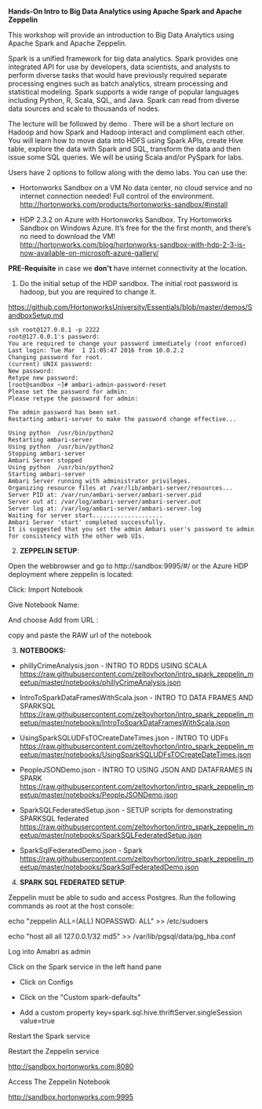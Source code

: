 
**Hands-On Intro to Big Data Analytics using Apache Spark and Apache Zeppelin**


This workshop will provide an introduction to Big Data Analytics using Apache Spark and Apache Zeppelin.

Spark is a unified framework for big data analytics. Spark provides one integrated API for use by developers, data scientists, and analysts to perform diverse tasks that would have previously required separate processing engines such as batch analytics, stream processing and statistical modeling. Spark supports a wide range of popular languages including Python, R, Scala, SQL, and Java. Spark can read from diverse data sources and scale to thousands of nodes.

The lecture will be followed by demo . There will be a short lecture on Hadoop and how Spark and Hadoop interact and compliment each other. You will learn how to move data into HDFS using Spark APIs, create Hive table, explore the data with Spark and SQL, transform the data and then issue some SQL queries. We will be using Scala and/or PySpark for labs.

Users have 2 options to follow along with the demo labs. You can use the:

* Hortonworks Sandbox on a VM No data center, no cloud service and no internet connection needed! Full control of the environment. http://hortonworks.com/products/hortonworks-sandbox/#install

* HDP 2.3.2 on Azure with Hortonworks Sandbox. Try Hortonworks Sandbox on Windows Azure. It’s free for the the first month, and there’s no need to download the VM!
http://hortonworks.com/blog/hortonworks-sandbox-with-hdp-2-3-is-now-available-on-microsoft-azure-gallery/

**PRE-Requisite** in case we **don't** have internet connectivity at the location. 

1) Do the  initial setup of the  HDP sandbox. The initial root password is hadoop, but you are required to change it.

https://github.com/HortonworksUniversity/Essentials/blob/master/demos/SandboxSetup.md


    ssh root@127.0.0.1 -p 2222
    root@127.0.0.1's password: 
    You are required to change your password immediately (root enforced)
    Last login: Tue Mar  1 21:05:47 2016 from 10.0.2.2
    Changing password for root.
    (current) UNIX password: 
    New password: 
    Retype new password: 
    [root@sandbox ~]# ambari-admin-password-reset
    Please set the password for admin: 
    Please retype the password for admin: 
    
    The admin password has been set.
    Restarting ambari-server to make the password change effective...
    
    Using python  /usr/bin/python2
    Restarting ambari-server
    Using python  /usr/bin/python2
    Stopping ambari-server
    Ambari Server stopped
    Using python  /usr/bin/python2
    Starting ambari-server
    Ambari Server running with administrator privileges.
    Organizing resource files at /var/lib/ambari-server/resources...
    Server PID at: /var/run/ambari-server/ambari-server.pid
    Server out at: /var/log/ambari-server/ambari-server.out
    Server log at: /var/log/ambari-server/ambari-server.log
    Waiting for server start....................
    Ambari Server 'start' completed successfully.
    It is suggested that you set the admin Ambari user's password to admin for consistency with the other web UIs.

2) **ZEPPELIN SETUP**:

Open the webbrowser and go to http://sandbox:9995/#/ or the Azure HDP deployment where zeppelin is located:

Click: Import Notebook

Give Notebook Name: 

And choose Add from URL :  

copy and paste the RAW url of the notebook

3) **NOTEBOOKS:**

* phillyCrimeAnalysis.json - INTRO TO RDDS USING SCALA
https://raw.githubusercontent.com/zeltovhorton/intro_spark_zeppelin_meetup/master/notebooks/phillyCrimeAnalysis.json

* IntroToSparkDataFramesWithScala.json - INTRO TO DATA FRAMES AND SPARKSQL
https://raw.githubusercontent.com/zeltovhorton/intro_spark_zeppelin_meetup/master/notebooks/IntroToSparkDataFramesWithScala.json

* UsingSparkSQLUDFsTOCreateDateTimes.json - INTRO TO UDFs
https://raw.githubusercontent.com/zeltovhorton/intro_spark_zeppelin_meetup/master/notebooks/UsingSparkSQLUDFsTOCreateDateTimes.json

* PeopleJSONDemo.json - INTRO TO USING JSON AND DATAFRAMES IN SPARK
https://raw.githubusercontent.com/zeltovhorton/intro_spark_zeppelin_meetup/master/notebooks/PeopleJSONDemo.json

* SparkSQLFederatedSetup.json - SETUP scripts for demonstrating SPARKSQL federated  
 https://raw.githubusercontent.com/zeltovhorton/intro_spark_zeppelin_meetup/master/notebooks/SparkSQLFederatedSetup.json

* SparkSqlFederatedDemo.json - Spark
https://raw.githubusercontent.com/zeltovhorton/intro_spark_zeppelin_meetup/master/notebooks/SparkSqlFederatedDemo.json

4) **SPARK SQL FEDERATED SETUP**:

Zeppelin must be able to sudo and access Postgres. Run the following commands as root at the host console:

echo "zeppelin ALL=(ALL) NOPASSWD: ALL" >> /etc/sudoers

echo "host all all 127.0.0.1/32 md5" >> /var/lib/pgsql/data/pg_hba.conf

Log into Amabri as admin

Click on the Spark service in the left hand pane

* Click on Configs

* Click on the "Custom spark-defaults"

* Add a custom property key=spark.sql.hive.thriftServer.singleSession value=true

Restart the Spark service

Restart the Zeppelin service

http://sandbox.hortonworks.com:8080

Access The Zeppelin Notebook

http://sandbox.hortonworks.com:9995
